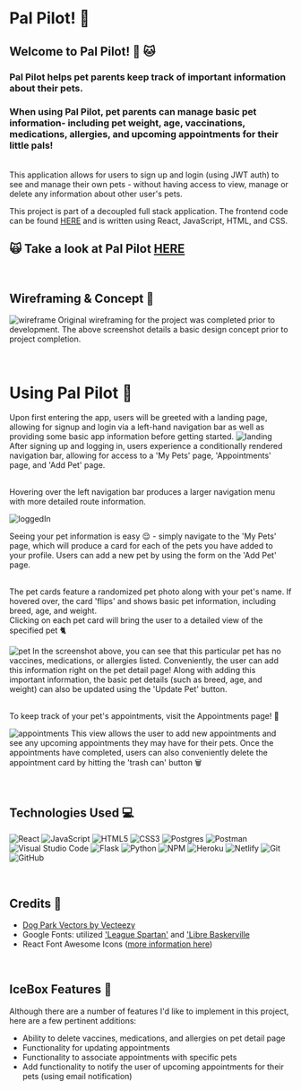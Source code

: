 # Pal Pilot! 🐾 
## Welcome to Pal Pilot! 🐶 🐱
### Pal Pilot  helps pet parents keep track of important information about their pets. 
### When using Pal Pilot, pet parents can manage basic pet information- including pet weight, age, vaccinations, medications, allergies, and upcoming appointments for their little pals!
\
This application allows for users to sign up and login (using JWT auth) to see and manage their own pets - without having access to view, manage or delete any information about other user's pets. 

This project is part of a decoupled full stack application. The frontend code can be found [HERE](https://github.com/sarahpicard/pal-pilot-react) and is written using React, JavaScript, HTML, and CSS.

## **🙀 Take a look at Pal Pilot [HERE](https://pal-pilot.netlify.app/)**
<br>

## Wireframing & Concept 📝
![wireframe](https://i.imgur.com/JQHAZP9.png)
Original wireframing for the project was completed prior to development. The above screenshot details a basic design concept prior to project completion.

<br>

# Using Pal Pilot 🦮
Upon first entering the app, users will be greeted with a landing page, allowing for signup and login via a left-hand navigation bar as well as providing some basic app information before getting started. 
![landing](https://i.imgur.com/N1k3Sw8.png)
After signing up and logging in, users experience a conditionally rendered navigation bar, allowing for access to a 'My Pets' page, 'Appointments' page, and 'Add Pet' page. 

<br>
Hovering over the left navigation bar produces a larger navigation menu with more detailed route information. 

![loggedIn](https://i.imgur.com/f2PBqHo.png)

Seeing your pet information is easy 😌 - simply navigate to the 'My Pets' page, which will produce a card for each of the pets you have added to your profile. 
Users can add a new pet by using the form on the 'Add Pet' page. 

<br>
The pet cards feature a randomized pet photo along with your pet's name. If hovered over, the card 'flips' and shows basic pet information, including breed, age, and weight. 

<br>
Clicking on each pet card will bring the user to a detailed view of the specified pet 🐈

![pet](https://i.imgur.com/t3e6pYU.png)
In the screenshot above, you can see that this particular pet has no vaccines, medications, or allergies listed. Conveniently, the user can add this information right on the pet detail page! Along with adding this important information, the basic pet details (such as breed, age, and weight) can also be updated using the 'Update Pet' button. 

<br>
To keep track of your pet's appointments, visit the Appointments page! 📆

![appointments](https://i.imgur.com/X8kmdjB.png)
This view allows the user to add new appointments and see any upcoming appointments they may have for their pets. Once the appointments have completed, users can also conveniently delete the appointment card by hitting the 'trash can' button 🗑

<br>

## Technologies Used 💻
![React](https://img.shields.io/badge/react-%2320232a.svg?style=for-the-badge&logo=react&logoColor=%2361DAFB)
![JavaScript](https://img.shields.io/badge/javascript-%23323330.svg?style=for-the-badge&logo=javascript&logoColor=%23F7DF1E)
![HTML5](https://img.shields.io/badge/html5-%23E34F26.svg?style=for-the-badge&logo=html5&logoColor=white)
![CSS3](https://img.shields.io/badge/css3-%231572B6.svg?style=for-the-badge&logo=css3&logoColor=white)
![Postgres](https://img.shields.io/badge/postgres-%23316192.svg?style=for-the-badge&logo=postgresql&logoColor=white)
![Postman](https://img.shields.io/badge/Postman-FF6C37?style=for-the-badge&logo=postman&logoColor=white)
![Visual Studio Code](https://img.shields.io/badge/Visual%20Studio%20Code-0078d7.svg?style=for-the-badge&logo=visual-studio-code&logoColor=white)
![Flask](https://img.shields.io/badge/flask-%23000.svg?style=for-the-badge&logo=flask&logoColor=white)
![Python](https://img.shields.io/badge/python-3670A0?style=for-the-badge&logo=python&logoColor=ffdd54)
![NPM](https://img.shields.io/badge/NPM-%23000000.svg?style=for-the-badge&logo=npm&logoColor=white)
![Heroku](https://img.shields.io/badge/heroku-%23430098.svg?style=for-the-badge&logo=heroku&logoColor=white)
![Netlify](https://img.shields.io/badge/netlify-%23000000.svg?style=for-the-badge&logo=netlify&logoColor=#00C7B7)
![Git](https://img.shields.io/badge/git-%23F05033.svg?style=for-the-badge&logo=git&logoColor=white)
![GitHub](https://img.shields.io/badge/github-%23121011.svg?style=for-the-badge&logo=github&logoColor=white)

<br>

## Credits 🙏
- <a href="https://www.vecteezy.com/free-vector/dog-park">Dog Park Vectors by Vecteezy</a>
- Google Fonts: utilized ['League Spartan'](https://fonts.google.com/specimen/League+Spartan?query=league+Spar) and ['Libre Baskerville](https://fonts.google.com/specimen/Libre+Baskerville?query=libre+baskervi) 
- React Font Awesome Icons ([more information here](https://react-icons.github.io/react-icons/))

<br>

## IceBox Features 🥶
Although there are a number of features I'd like to implement in this project, here are a few pertinent additions: 
  
  - Ability to delete vaccines, medications, and allergies on pet detail page 
  - Functionality for updating appointments 
  - Functionality to associate appointments with specific pets
  - Add functionality to notify the user of upcoming appointments for their pets (using email notification)
